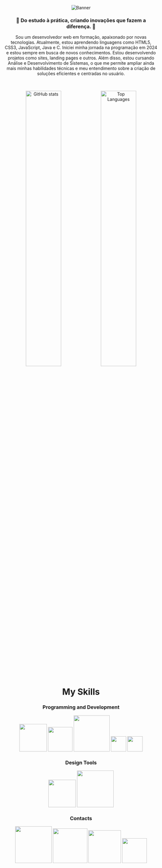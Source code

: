 <div align="center">
  <img src="https://github.com/user-attachments/assets/c7258a2b-52a4-42e8-89c3-85d9cf67ac87" alt="Banner" />
</div>

<h3 align="center">🚀 Do estudo à prática, criando inovações que fazem a diferença. 🚀</h3>
<p align="center">
  Sou um desenvolvedor web em formação, apaixonado por novas tecnologias. Atualmente, estou aprendendo linguagens como HTML5, CSS3, JavaScript, Java e C. Iniciei minha jornada na programação em 2024 e estou sempre em busca de novos conhecimentos. Estou desenvolvendo projetos como sites, landing pages e outros. Além disso, estou cursando Análise e Desenvolvimento de Sistemas, o que me permite ampliar ainda mais minhas habilidades técnicas e meu entendimento sobre a criação de soluções eficientes e centradas no usuário.
</p>
<br><br>
<div align="center">
  <img width=48% align="center" src="https://github-readme-stats.vercel.app/api?username=DiamantexDev&show_icons=true&theme=dracula" alt="GitHub stats" />
  <img width=48% align="center" src="https://github-readme-stats.vercel.app/api/top-langs/?username=DiamantexDev&layout=compact&theme=dracula" alt="Top Languages" />
</div>
<br><br>

<h1 align="center">My Skills</h1>

<h3 align="center">Programming and Development</h3>
<p align="center">
  <img width="90em" src="https://img.shields.io/badge/-HTML5-E34F26?style=flat&logo=html5&logoColor=white" />
  <img width="80em" src="https://img.shields.io/badge/-CSS3-1572B6?style=flat&logo=css3&logoColor=white" />
  <img width="118em" src="https://img.shields.io/badge/-JavaScript-F7DF1E?style=flat&logo=javascript&logoColor=black" />
  <img width="50em" src="https://img.shields.io/badge/-Java-007396?style=flat&logo=java&logoColor=white" />
  <img width="50em" src="https://img.shields.io/badge/-C-A8B9CC?style=flat&logo=c&logoColor=white" />
</p>

<h3 align="center">Design Tools</h3>
<p align="center">
  <img width="90em" src="https://img.shields.io/badge/-Canva-00C4CC?style=flat&logo=canva&logoColor=white" />
  <img width="120em" src="https://img.shields.io/badge/-Photoshop-31A8FF?style=flat&logo=adobe-photoshop&logoColor=white" />
</p>

<h3 align="center">Contacts</h3>

<p align="center">
  <a href="https://www.instagram.com/dxdiamantex/" target="_blank"><img width="120em" src="https://img.shields.io/badge/-Instagram-E4405F?style=for-the-badge&logo=instagram&logoColor=white" /></a>
  <a href="https://wa.me/5511983155419?text=Olá%20Diamante,%20eu%20sou%20o%20[Seu%20nome]%20e%20peguei%20seu%20contato%20pelo%20GitHub" target="_blank"><img width="113em" src="https://img.shields.io/badge/-WhatsApp-25D366?style=for-the-badge&logo=whatsapp&logoColor=white" /></a>
  <a href="https://www.linkedin.com/in/henrique-diamante-099536160/" target="_blank"><img width="107em" src="https://img.shields.io/badge/-LinkedIn-0077B5?style=for-the-badge&logo=linkedin&logoColor=white" /></a>
  <a href="https://rmdeveloper.com.br" target="_blank"><img width="81em" src="https://img.shields.io/badge/-Website-000000?style=for-the-badge&logo=internet-explorer&logoColor=white" /></a>
</p>
